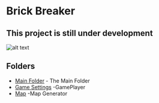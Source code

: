 # Brick Breaker
## This project is still under development 

![alt text](https://i.resmim.net/i/breakout-ball.gif)


## Folders

* [Main Folder](https://github.com/furkannzmnn/Java2DGame/blob/main/Game2D/console/Main.java) - The Main Folder
* [Game Settings](https://github.com/furkannzmnn/Java2DGame/blob/main/Game2D/console/GamePlay.java) -GamePlayer
* [Map](https://github.com/furkannzmnn/Java2DGame/blob/main/Game2D/console/MapGenerator.java) -Map Generator
